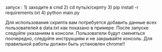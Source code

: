запуск :
    1) заходите в cmd
    2) cd путь/к/скрпту
    3) pip install -r requirements.txt
    4) python main.py

Для использования скрипта вам потребуется добавить данные всех пользователей в data.txt как показано в примере.
После запуске следуйте указаниям в консоли. Пользователи будут сменяться поочередно, следуйте инструкциям и не закрывайте консоль.
Для правильной работы должен быть установлен chrome!!

